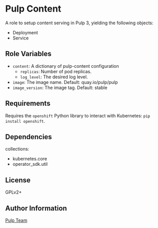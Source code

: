 Pulp Content
============

A role to setup content serving in Pulp 3, yielding the following objects:

* Deployment
* Service

Role Variables
--------------

* `content`: A dictionary of pulp-content configuration
    * `replicas`: Number of pod replicas.
    * `log_level`: The desired log level.
* `image`: The image name. Default: quay.io/pulp/pulp
* `image_version`: The image tag. Default: stable

Requirements
------------

Requires the `openshift` Python library to interact with Kubernetes: `pip install openshift`.

Dependencies
------------

collections:

  - kubernetes.core
  - operator_sdk.util

License
-------

GPLv2+

Author Information
------------------

[Pulp Team](https://pulpproject.org/)
